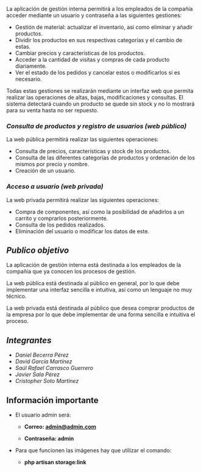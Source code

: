 La aplicación de gestión interna permitirá a los empleados de la compañía acceder mediante un usuario y contraseña a las siguientes gestiones:

* Gestión de material: actualizar el inventario, así como eliminar y añadir productos.
* Dividir los productos en sus respectivas categorías y el cambio de estas.
* Cambiar precios y características de los productos.
* Acceder a la cantidad de visitas y compras de cada producto diariamente.
* Ver el estado de los pedidos y cancelar estos o modificarlos si es necesario.

Todas estas gestiones se realizarán mediante un interfaz web que permita realizar las operaciones de altas, bajas, modificaciones y consultas. El sistema detectará cuando un producto se quede sin stock y no lo mostrará para su venta hasta no ser repuesto.  

### ***Consulta de productos y registro de usuarios (web pública)***

La web pública permitirá realizar las siguientes operaciones:

* Consulta de precios, características y stock de los productos.
* Consulta de las diferentes categorías de productos y ordenación de los mismos por precio y nombre.
* Creación de un usuario.  

### ***Acceso a usuario (web privada)***  

La web privada permitirá realizar las siguientes operaciones:

* Compra de componentes, así como la posibilidad de añadirlos a un carrito y comprarlos posteriormente.
* Consulta de los pedidos realizados.
* Eliminación del usuario o modificar los datos de este.

## ***Publico objetivo***  

La aplicación de gestión interna está destinada a los empleados de la compañía que ya conocen los procesos de gestión.

La web pública está destinada al público en general, por lo que debe implementar una interfaz sencilla e intuitiva, así como un lenguaje no muy técnico.

La web privada está destinada al público que desea comprar productos de la empresa por lo que debe implementar de una forma sencilla e intuitiva el proceso.  

## ***Integrantes***  

* *Daniel Becerra Pérez*
* *David García Martínez*
* *Saúl Rafael Carrasco Guerrero*
* *Javier Sala Pérez*
* *Cristopher Soto Martínez*

## Información importante

- El usuario admin será: 
  -   **Correo: admin@admin.com**
  
  -   **Contraseña: admin**


- Para que funcionen las imágenes hay que utilizar el comando:
  - **php artisan storage:link**
